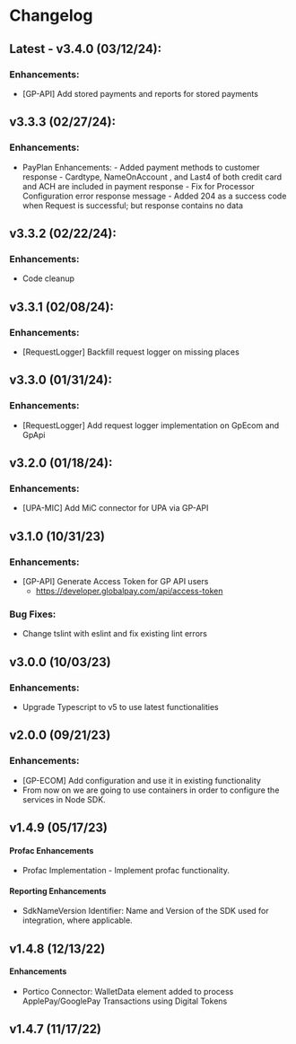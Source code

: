 # Changelog

## Latest - v3.4.0 (03/12/24):

### Enhancements:

- [GP-API] Add stored payments and reports for stored payments

## v3.3.3 (02/27/24):

### Enhancements:
- PayPlan Enhancements: - Added payment methods to customer response
                        - Cardtype, NameOnAccount , and Last4 of both credit card and ACH are included in payment response 
                        - Fix for Processor Configuration error response message
                        - Added 204 as a success code when Request is successful; but response contains no data

## v3.3.2 (02/22/24):

### Enhancements:

- Code cleanup

## v3.3.1 (02/08/24):

### Enhancements:

- [RequestLogger] Backfill request logger on missing places

## v3.3.0 (01/31/24):

### Enhancements:

- [RequestLogger] Add request logger implementation on GpEcom and GpApi

## v3.2.0 (01/18/24):

### Enhancements:

- [UPA-MIC] Add MiC connector for UPA via GP-API

## v3.1.0 (10/31/23)

### Enhancements:

- [GP-API] Generate Access Token for GP API users
  - https://developer.globalpay.com/api/access-token

### Bug Fixes:

- Change tslint with eslint and fix existing lint errors

## v3.0.0 (10/03/23)

### Enhancements:

- Upgrade Typescript to v5 to use latest functionalities

## v2.0.0 (09/21/23)

### Enhancements:

- [GP-ECOM] Add configuration and use it in existing functionality
- From now on we are going to use containers in order to configure the services in Node SDK.

## v1.4.9 (05/17/23)

#### Profac Enhancements

- Profac Implementation - Implement profac functionality.

#### Reporting Enhancements

- SdkNameVersion Identifier: Name and Version of the SDK used for integration, where applicable. 

## v1.4.8 (12/13/22)

#### Enhancements

- Portico Connector: WalletData element added to process ApplePay/GooglePay Transactions using 
  Digital Tokens

## v1.4.7 (11/17/22)
